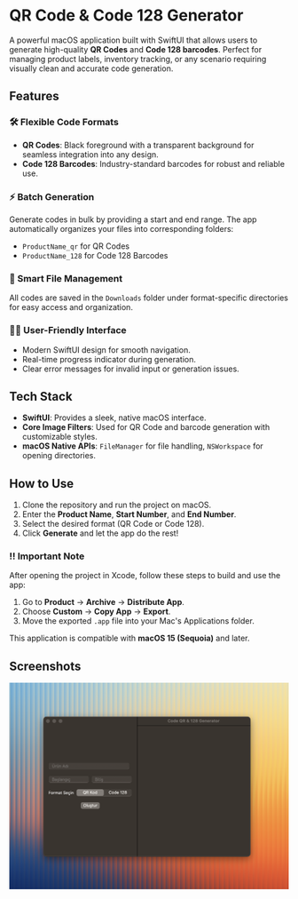 # QR Code & Code 128 Generator

A powerful macOS application built with SwiftUI that allows users to generate high-quality **QR Codes** and **Code 128 barcodes**. Perfect for managing product labels, inventory tracking, or any scenario requiring visually clean and accurate code generation.

## Features

### 🛠 Flexible Code Formats  
- **QR Codes**: Black foreground with a transparent background for seamless integration into any design.  
- **Code 128 Barcodes**: Industry-standard barcodes for robust and reliable use.  

### ⚡ Batch Generation  
Generate codes in bulk by providing a start and end range. The app automatically organizes your files into corresponding folders:  
- `ProductName_qr` for QR Codes  
- `ProductName_128` for Code 128 Barcodes  

### 📂 Smart File Management  
All codes are saved in the `Downloads` folder under format-specific directories for easy access and organization.  

### 🧑‍💻 User-Friendly Interface  
- Modern SwiftUI design for smooth navigation.  
- Real-time progress indicator during generation.  
- Clear error messages for invalid input or generation issues.  

## Tech Stack  
- **SwiftUI**: Provides a sleek, native macOS interface.  
- **Core Image Filters**: Used for QR Code and barcode generation with customizable styles.  
- **macOS Native APIs**: `FileManager` for file handling, `NSWorkspace` for opening directories.  

## How to Use  
1. Clone the repository and run the project on macOS.  
2. Enter the **Product Name**, **Start Number**, and **End Number**.  
3. Select the desired format (QR Code or Code 128).  
4. Click **Generate** and let the app do the rest!

### ‼️ Important Note  
After opening the project in Xcode, follow these steps to build and use the app:  
1. Go to **Product** → **Archive** → **Distribute App**.  
2. Choose **Custom** → **Copy App** → **Export**.  
3. Move the exported `.app` file into your Mac's Applications folder.  

This application is compatible with **macOS 15 (Sequoia)** and later. 

## Screenshots  
![App Screenshot](app-photo.png)  
